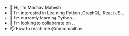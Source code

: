 - 👋 Hi, I’m Madhav Mahesh
- 👀 I’m interested in Learning Python ,GraphQL, React JS...
- 🌱 I’m currently learning Python...
- 💞️ I’m looking to collaborate on ...
- 📫 How to reach me @mmmmadhav

<!---
mmmmadhav/mmmmadhav is a ✨ special ✨ repository because its `README.md` (this file) appears on your GitHub profile.
You can click the Preview link to take a look at your changes.
--->
